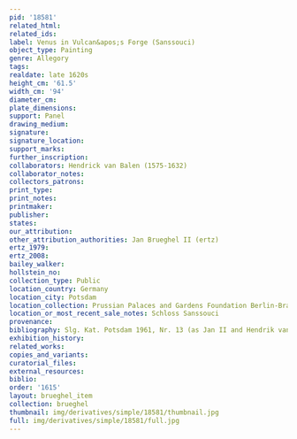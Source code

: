 ```yaml
---
pid: '18581'
related_html: 
related_ids: 
label: Venus in Vulcan&apos;s Forge (Sanssouci)
object_type: Painting
genre: Allegory
tags: 
realdate: late 1620s
height_cm: '61.5'
width_cm: '94'
diameter_cm: 
plate_dimensions: 
support: Panel
drawing_medium: 
signature: 
signature_location: 
support_marks: 
further_inscription: 
collaborators: Hendrick van Balen (1575-1632)
collaborator_notes: 
collectors_patrons: 
print_type: 
print_notes: 
printmaker: 
publisher: 
states: 
our_attribution: 
other_attribution_authorities: Jan Brueghel II (ertz)
ertz_1979: 
ertz_2008: 
bailey_walker: 
hollstein_no: 
collection_type: Public
location_country: Germany
location_city: Potsdam
location_collection: Prussian Palaces and Gardens Foundation Berlin-Brandenburg
location_or_most_recent_sale_notes: Schloss Sanssouci
provenance: 
bibliography: Slg. Kat. Potsdam 1961, Nr. 13 (as Jan II and Hendrik van Balen)
exhibition_history: 
related_works: 
copies_and_variants: 
curatorial_files: 
external_resources: 
biblio: 
order: '1615'
layout: brueghel_item
collection: brueghel
thumbnail: img/derivatives/simple/18581/thumbnail.jpg
full: img/derivatives/simple/18581/full.jpg
---
```

